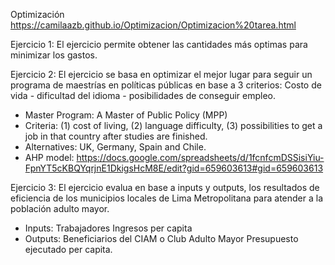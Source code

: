 Optimización
https://camilaazb.github.io/Optimizacion/Optimizacion%20tarea.html

Ejercicio 1:
El ejercicio permite obtener las cantidades más optimas para minimizar los gastos.

Ejercicio 2:
El ejercicio se basa en optimizar el mejor lugar para seguir un programa de maestrías en políticas públicas en base a 3 criterios: Costo de vida - dificultad del idioma - posibilidades de conseguir empleo.
- Master Program: A Master of Public Policy (MPP)
- Criteria: (1) cost of living, (2) language difficulty, (3) possibilities to get a job in that country after studies are finished.
- Alternatives: UK, Germany, Spain and Chile.
- AHP model: https://docs.google.com/spreadsheets/d/1fcnfcmDSSisiYiu-FpnYT5cKBQYqrjnE1DkigsHcM8E/edit?gid=659603613#gid=659603613

Ejercicio 3:
El ejercicio evalua en base a inputs y outputs, los resultados de eficiencia de los municipios locales de Lima Metropolitana para atender a la población adulto mayor. 
- Inputs: Trabajadores Ingresos per capita
- Outputs: Beneficiarios del CIAM o Club Adulto Mayor Presupuesto ejecutado per capita. 
